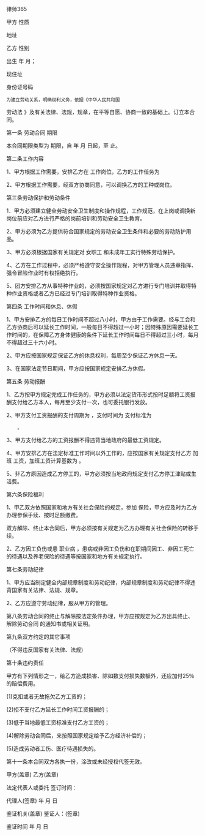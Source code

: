 
 



 
律师365








甲方         性质           


地址                         


乙方       性别       


出生       年       月；


现住址                     


身份证号码                     


    为建立劳动关系，明确权利义务，依据《中华人民共和国
劳动法
》及有关法律、法规，规章，在平等自愿、协商一致的基础上。订立本合同。


第一条
劳动合同
期限


本合同期限类型为       期限，自    年    月    日起，至    止。


第二条工作内容


1、甲方根据工作需要，安排乙方在    工作岗位，乙方的工作任务为    


2、甲方根据工作需要，经双方协商同意，可以调换乙方的工种或岗位。


第三条劳动保护和劳动条件


1．甲方必须建立健全劳动安全卫生制度和操作规程，工作规范，在上岗或调换新岗位前应对乙方进行严格的岗前培训和劳动安全卫生教育。


2、甲方必须为乙方提供符合国家规定的劳动安全卫生条件和必要的劳动防护用品。


3、甲方必须根据国家有关规定对
女职工
和未成年工实行特殊劳动保护。


4、乙方在工作过程中，必须严格遵守安全操作规程，对甲方管理人员违章指挥、强令冒险作业时有权拒绝执行。


5、团方安排乙方从事特种作业的，必须按国家规定对乙方进行专门培训并取得特种作业资格或者乙方已经过专门培训取得特种作业资格。


第四条 工作时间和休息、休假


1、甲方安排乙方的每日工作时间不超过八小时，甲方由于工作需要。经与工会和乙方协商后可以延长工作时间，一般每日不得超过一小时；因特殊原因需要延长工作时间的，在保障乙方身体健康的条件下延长工作时间每日不得超过三小时，每月不得超过三十六小时。


2、甲方应按国家规定保证乙方的休息权利，每周至少保证乙方休息一天。


3、在国家法定节日期间，甲方应按国家规定安排乙方休假。


第五条 劳动报酬


1、乙方按甲方规定完成工作任务的，甲方必须以法定货币形式按时足额将工资报酬支付给乙方本人，每月至少支付一次，也可委托银行发放。


2、甲方支付工资报酬的支付周期为        ，支付时间为        支付标准为


        。


3、甲方支付给乙方的工资报酬不得违背当地政府的最低工资规定。


4、甲方安排乙方在法定标准工作时间以外工作的，应按国家有关规定支付乙方
加班
工资，加班工资计算基数为        。


5、非乙方原因造成乙方停工的，甲方必须按当地政府规定支付乙方停工津贴或生活费。


第六条保险福利


1、甲乙双方依照国家和地方有关社会保险的规定，参加        保险，甲方应及时为乙方办理参保手续、按时足额缴费。


双方解除、终止本合同后，甲方必须按有关规定为乙方办理有关社会保险的转移手续。


2、乙方因工负伤或患
职业病
，患病或非因工负伤和在职期间因工、非因工死亡的待遇以及养老保险的待遇等按国家和地方有关规定执行。


第七条劳动纪律


1、甲方应当制定健全内部规章制度和劳动纪律，内部规章制度和劳动纪律不得违背国家有关法律、法规、规章。


2、乙方应遵守劳动纪律，服从甲方的管理。


第八条劳动合同的终止与解除按法定条件办理，甲方应按规定为乙方出具终止、
解除劳动合同
的通知书或相关证明。


第九条双方约定的其它事项


（不得违反国家有关法律、法规)


第十条违约责任


甲方有下列情形之一，给乙方造成损害、除如数支付损失数额外，还应加付25％的赔偿费用。


(1)克扣或者无故拖欠乙方工资的；


(2)拒不支付乙方延长工作时间工资报酬的；


(3)低于当地最低工资标准支付乙方工资的；


(4)解除劳动合同后，来按照国家规定给予乙方经济补偿的；


(5)造成劳动者工伤、医疗待遇损失的。


第十一条本合同双方各执一份，涂改或未经授权代签无效。


 
甲方(盖章)           乙方(盖章)


法定代表人或委托     签订时间：


代理人(签章)            年  月 日


 
鉴证机关(盖章)       鉴证人：(签章)


鉴证时间               年   月  日
 


 

 
 
 
 
 
  


  
 

  


  


  
 
 
 
 

